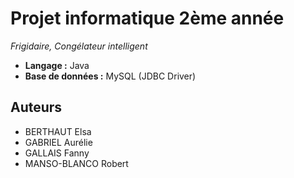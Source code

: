 # Projet informatique 2ème année

 _Frigidaire, Congélateur intelligent_

* __Langage :__ Java
* __Base de données :__ MySQL (JDBC Driver)

## Auteurs

* BERTHAUT Elsa
* GABRIEL Aurélie
* GALLAIS Fanny
* MANSO-BLANCO Robert